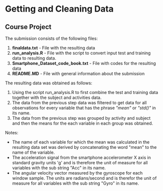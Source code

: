 # Getting and Cleaning Data
## Course Project

The submission consists of the following files:

1. **finaldata.txt** - File with the resulting data
1. **run_analysis.R** - File with the script to convert input test and training data to resulting data.
1. **Smartphone_Dataset_code_book.txt** - File with codes for the resulting data
1. **README.MD** - File with general information about the submission


The resulting data was obtained as follows:

1. Using the script run_analysis.R to first combine the test and training data  together with the subject and activities data.
1. The data from the previous step data was filtered to get data for all observations for every variable that has the phrase *"mean"* or *"std()"* in its name.
1. The data from the previous step was grouped by activity and subject and then the means for the each variable in each group was obtained.

Notes: 

* The name of each variable for which the mean was calculated in the resulting data set was derived by concatenating the word "mean" to the name of the variable.
* The acceleration signal from the smartphone accelerometer X axis in standard gravity units 'g' and is therefore the unit of measure for all variables with the sub string "Acc" in its name.
* The angular velocity vector measured by the gyroscope for each window sample. The units are radians/second and is therefor the unit of measure for all variables with the sub string "Gyro" in its name. 
